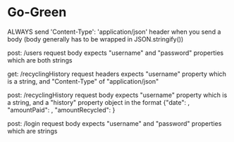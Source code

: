 # Go-Green
ALWAYS send 'Content-Type': 'application/json' header when you send a body
(body generally has to be wrapped in JSON.stringify())

post: /users
request body expects "username" and "password" properties which are both strings

get: /recyclingHistory
request headers expects "username" property which is a string, and "Content-Type" of "application/json"

post: /recyclingHistory
request body expects "username" property which is a string, and a "history" property object in the format {"date": <Date>, "amountPaid": <Number>, "amountRecycled": <Number>}

post: /login
request body expects "username" and "password" properties which are strings